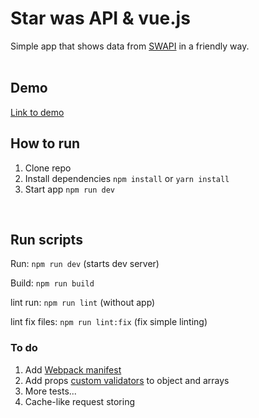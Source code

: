 # Star was API & vue.js
Simple app that shows data from [SWAPI](https://swapi.co/) in a friendly way.
<br />
<br />

## Demo
[Link to demo](https://dmbsk.github.io/vueSwapi_dist/index.html)
<br />

## How to run
1. Clone repo
2. Install dependencies `npm install` or `yarn install`
3. Start app `npm run dev`
<br />

## Run scripts
Run: `npm run dev` (starts dev server)

Build: `npm run build`

lint run: `npm run lint` (without app)

lint fix files:  `npm run lint:fix` (fix simple linting)
<br />

### To do
1. Add [Webpack manifest](https://www.npmjs.com/package/webpack-assets-manifest)
2. Add props [custom validators](https://vuejs.org/v2/guide/components-props.html#Prop-Validation) to object and arrays
3. More tests...
4. Cache-like request storing
<br />

